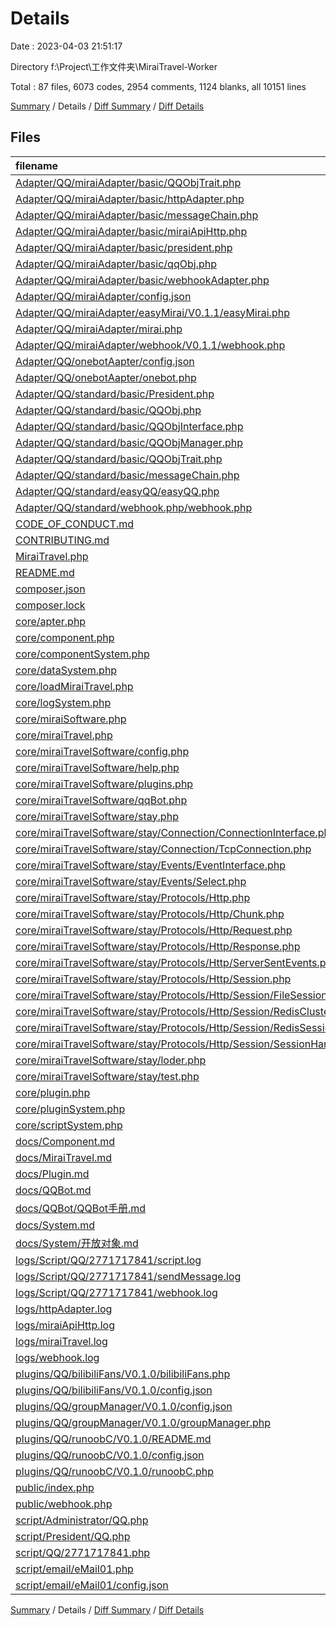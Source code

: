 # Details

Date : 2023-04-03 21:51:17

Directory f:\\Project\\工作文件夹\\MiraiTravel-Worker

Total : 87 files,  6073 codes, 2954 comments, 1124 blanks, all 10151 lines

[Summary](results.md) / Details / [Diff Summary](diff.md) / [Diff Details](diff-details.md)

## Files
| filename | language | code | comment | blank | total |
| :--- | :--- | ---: | ---: | ---: | ---: |
| [Adapter/QQ/miraiAdapter/basic/QQObjTrait.php](/Adapter/QQ/miraiAdapter/basic/QQObjTrait.php) | PHP | 392 | 146 | 41 | 579 |
| [Adapter/QQ/miraiAdapter/basic/httpAdapter.php](/Adapter/QQ/miraiAdapter/basic/httpAdapter.php) | PHP | 94 | 10 | 12 | 116 |
| [Adapter/QQ/miraiAdapter/basic/messageChain.php](/Adapter/QQ/miraiAdapter/basic/messageChain.php) | PHP | 135 | 56 | 23 | 214 |
| [Adapter/QQ/miraiAdapter/basic/miraiApiHttp.php](/Adapter/QQ/miraiAdapter/basic/miraiApiHttp.php) | PHP | 286 | 172 | 52 | 510 |
| [Adapter/QQ/miraiAdapter/basic/president.php](/Adapter/QQ/miraiAdapter/basic/president.php) | PHP | 19 | 8 | 6 | 33 |
| [Adapter/QQ/miraiAdapter/basic/qqObj.php](/Adapter/QQ/miraiAdapter/basic/qqObj.php) | PHP | 8 | 3 | 3 | 14 |
| [Adapter/QQ/miraiAdapter/basic/webhookAdapter.php](/Adapter/QQ/miraiAdapter/basic/webhookAdapter.php) | PHP | 32 | 17 | 9 | 58 |
| [Adapter/QQ/miraiAdapter/config.json](/Adapter/QQ/miraiAdapter/config.json) | JSON | 6 | 0 | 0 | 6 |
| [Adapter/QQ/miraiAdapter/easyMirai/V0.1.1/easyMirai.php](/Adapter/QQ/miraiAdapter/easyMirai/V0.1.1/easyMirai.php) | PHP | 34 | 11 | 5 | 50 |
| [Adapter/QQ/miraiAdapter/mirai.php](/Adapter/QQ/miraiAdapter/mirai.php) | PHP | 1 | 0 | 5 | 6 |
| [Adapter/QQ/miraiAdapter/webhook/V0.1.1/webhook.php](/Adapter/QQ/miraiAdapter/webhook/V0.1.1/webhook.php) | PHP | 48 | 19 | 6 | 73 |
| [Adapter/QQ/onebotAapter/config.json](/Adapter/QQ/onebotAapter/config.json) | JSON | 0 | 0 | 1 | 1 |
| [Adapter/QQ/onebotAapter/onebot.php](/Adapter/QQ/onebotAapter/onebot.php) | PHP | 0 | 0 | 1 | 1 |
| [Adapter/QQ/standard/basic/President.php](/Adapter/QQ/standard/basic/President.php) | PHP | 22 | 19 | 10 | 51 |
| [Adapter/QQ/standard/basic/QQObj.php](/Adapter/QQ/standard/basic/QQObj.php) | PHP | 6 | 0 | 3 | 9 |
| [Adapter/QQ/standard/basic/QQObjInterface.php](/Adapter/QQ/standard/basic/QQObjInterface.php) | PHP | 47 | 193 | 39 | 279 |
| [Adapter/QQ/standard/basic/QQObjManager.php](/Adapter/QQ/standard/basic/QQObjManager.php) | PHP | 54 | 14 | 9 | 77 |
| [Adapter/QQ/standard/basic/QQObjTrait.php](/Adapter/QQ/standard/basic/QQObjTrait.php) | PHP | 70 | 174 | 41 | 285 |
| [Adapter/QQ/standard/basic/messageChain.php](/Adapter/QQ/standard/basic/messageChain.php) | PHP | 21 | 56 | 16 | 93 |
| [Adapter/QQ/standard/easyQQ/easyQQ.php](/Adapter/QQ/standard/easyQQ/easyQQ.php) | PHP | 42 | 11 | 8 | 61 |
| [Adapter/QQ/standard/webhook.php/webhook.php](/Adapter/QQ/standard/webhook.php/webhook.php) | PHP | 35 | 11 | 8 | 54 |
| [CODE_OF_CONDUCT.md](/CODE_OF_CONDUCT.md) | Markdown | 93 | 0 | 36 | 129 |
| [CONTRIBUTING.md](/CONTRIBUTING.md) | Markdown | 3 | 0 | 3 | 6 |
| [MiraiTravel.php](/MiraiTravel.php) | PHP | 5 | 4 | 6 | 15 |
| [README.md](/README.md) | Markdown | 55 | 0 | 13 | 68 |
| [composer.json](/composer.json) | JSON | 6 | 0 | 1 | 7 |
| [composer.lock](/composer.lock) | JSON | 136 | 0 | 1 | 137 |
| [core/apter.php](/core/apter.php) | PHP | 1 | 3 | 5 | 9 |
| [core/component.php](/core/component.php) | PHP | 40 | 22 | 14 | 76 |
| [core/componentSystem.php](/core/componentSystem.php) | PHP | 40 | 9 | 11 | 60 |
| [core/dataSystem.php](/core/dataSystem.php) | PHP | 112 | 25 | 12 | 149 |
| [core/loadMiraiTravel.php](/core/loadMiraiTravel.php) | PHP | 11 | 3 | 4 | 18 |
| [core/logSystem.php](/core/logSystem.php) | PHP | 195 | 72 | 32 | 299 |
| [core/miraiSoftware.php](/core/miraiSoftware.php) | PHP | 9 | 6 | 2 | 17 |
| [core/miraiTravel.php](/core/miraiTravel.php) | PHP | 196 | 43 | 22 | 261 |
| [core/miraiTravelSoftware/config.php](/core/miraiTravelSoftware/config.php) | PHP | 123 | 3 | 11 | 137 |
| [core/miraiTravelSoftware/help.php](/core/miraiTravelSoftware/help.php) | PHP | 24 | 3 | 7 | 34 |
| [core/miraiTravelSoftware/plugins.php](/core/miraiTravelSoftware/plugins.php) | PHP | 55 | 3 | 8 | 66 |
| [core/miraiTravelSoftware/qqBot.php](/core/miraiTravelSoftware/qqBot.php) | PHP | 97 | 3 | 9 | 109 |
| [core/miraiTravelSoftware/stay.php](/core/miraiTravelSoftware/stay.php) | PHP | 139 | 12 | 28 | 179 |
| [core/miraiTravelSoftware/stay/Connection/ConnectionInterface.php](/core/miraiTravelSoftware/stay/Connection/ConnectionInterface.php) | PHP | 25 | 87 | 15 | 127 |
| [core/miraiTravelSoftware/stay/Connection/TcpConnection.php](/core/miraiTravelSoftware/stay/Connection/TcpConnection.php) | PHP | 449 | 410 | 84 | 943 |
| [core/miraiTravelSoftware/stay/Events/EventInterface.php](/core/miraiTravelSoftware/stay/Events/EventInterface.php) | PHP | 17 | 78 | 13 | 108 |
| [core/miraiTravelSoftware/stay/Events/Select.php](/core/miraiTravelSoftware/stay/Events/Select.php) | PHP | 216 | 108 | 33 | 357 |
| [core/miraiTravelSoftware/stay/Protocols/Http.php](/core/miraiTravelSoftware/stay/Protocols/Http.php) | PHP | 210 | 89 | 25 | 324 |
| [core/miraiTravelSoftware/stay/Protocols/Http/Chunk.php](/core/miraiTravelSoftware/stay/Protocols/Http/Chunk.php) | PHP | 14 | 30 | 4 | 48 |
| [core/miraiTravelSoftware/stay/Protocols/Http/Request.php](/core/miraiTravelSoftware/stay/Protocols/Http/Request.php) | PHP | 406 | 228 | 46 | 680 |
| [core/miraiTravelSoftware/stay/Protocols/Http/Response.php](/core/miraiTravelSoftware/stay/Protocols/Http/Response.php) | PHP | 244 | 176 | 39 | 459 |
| [core/miraiTravelSoftware/stay/Protocols/Http/ServerSentEvents.php](/core/miraiTravelSoftware/stay/Protocols/Http/ServerSentEvents.php) | PHP | 31 | 30 | 3 | 64 |
| [core/miraiTravelSoftware/stay/Protocols/Http/Session.php](/core/miraiTravelSoftware/stay/Protocols/Http/Session.php) | PHP | 180 | 216 | 46 | 442 |
| [core/miraiTravelSoftware/stay/Protocols/Http/Session/FileSessionHandler.php](/core/miraiTravelSoftware/stay/Protocols/Http/Session/FileSessionHandler.php) | PHP | 92 | 76 | 15 | 183 |
| [core/miraiTravelSoftware/stay/Protocols/Http/Session/RedisClusterSessionHandler.php](/core/miraiTravelSoftware/stay/Protocols/Http/Session/RedisClusterSessionHandler.php) | PHP | 26 | 15 | 6 | 47 |
| [core/miraiTravelSoftware/stay/Protocols/Http/Session/RedisSessionHandler.php](/core/miraiTravelSoftware/stay/Protocols/Http/Session/RedisSessionHandler.php) | PHP | 80 | 55 | 20 | 155 |
| [core/miraiTravelSoftware/stay/Protocols/Http/Session/SessionHandlerInterface.php](/core/miraiTravelSoftware/stay/Protocols/Http/Session/SessionHandlerInterface.php) | PHP | 12 | 93 | 11 | 116 |
| [core/miraiTravelSoftware/stay/loder.php](/core/miraiTravelSoftware/stay/loder.php) | PHP | 51 | 0 | 7 | 58 |
| [core/miraiTravelSoftware/stay/test.php](/core/miraiTravelSoftware/stay/test.php) | PHP | 66 | 0 | 12 | 78 |
| [core/plugin.php](/core/plugin.php) | PHP | 23 | 12 | 10 | 45 |
| [core/pluginSystem.php](/core/pluginSystem.php) | PHP | 87 | 35 | 25 | 147 |
| [core/scriptSystem.php](/core/scriptSystem.php) | PHP | 44 | 13 | 9 | 66 |
| [docs/Component.md](/docs/Component.md) | Markdown | 6 | 0 | 8 | 14 |
| [docs/MiraiTravel.md](/docs/MiraiTravel.md) | Markdown | 29 | 0 | 10 | 39 |
| [docs/Plugin.md](/docs/Plugin.md) | Markdown | 28 | 0 | 7 | 35 |
| [docs/QQBot.md](/docs/QQBot.md) | Markdown | 55 | 0 | 15 | 70 |
| [docs/QQBot/QQBot手册.md](/docs/QQBot/QQBot%E6%89%8B%E5%86%8C.md) | Markdown | 47 | 0 | 15 | 62 |
| [docs/System.md](/docs/System.md) | Markdown | 8 | 0 | 4 | 12 |
| [docs/System/开放对象.md](/docs/System/%E5%BC%80%E6%94%BE%E5%AF%B9%E8%B1%A1.md) | Markdown | 3 | 0 | 5 | 8 |
| [logs/Script/QQ/2771717841/script.log](/logs/Script/QQ/2771717841/script.log) | Log | 102 | 0 | 0 | 102 |
| [logs/Script/QQ/2771717841/sendMessage.log](/logs/Script/QQ/2771717841/sendMessage.log) | Log | 31 | 0 | 26 | 57 |
| [logs/Script/QQ/2771717841/webhook.log](/logs/Script/QQ/2771717841/webhook.log) | Log | 124 | 0 | 0 | 124 |
| [logs/httpAdapter.log](/logs/httpAdapter.log) | Log | 90 | 0 | 0 | 90 |
| [logs/miraiApiHttp.log](/logs/miraiApiHttp.log) | Log | 60 | 0 | 0 | 60 |
| [logs/miraiTravel.log](/logs/miraiTravel.log) | Log | 2 | 0 | 0 | 2 |
| [logs/webhook.log](/logs/webhook.log) | Log | 56 | 0 | 1 | 57 |
| [plugins/QQ/bilibiliFans/V0.1.0/bilibiliFans.php](/plugins/QQ/bilibiliFans/V0.1.0/bilibiliFans.php) | PHP | 58 | 0 | 12 | 70 |
| [plugins/QQ/bilibiliFans/V0.1.0/config.json](/plugins/QQ/bilibiliFans/V0.1.0/config.json) | JSON | 8 | 0 | 0 | 8 |
| [plugins/QQ/groupManager/V0.1.0/config.json](/plugins/QQ/groupManager/V0.1.0/config.json) | JSON | 10 | 0 | 0 | 10 |
| [plugins/QQ/groupManager/V0.1.0/groupManager.php](/plugins/QQ/groupManager/V0.1.0/groupManager.php) | PHP | 100 | 3 | 15 | 118 |
| [plugins/QQ/runoobC/V0.1.0/README.md](/plugins/QQ/runoobC/V0.1.0/README.md) | Markdown | 5 | 0 | 4 | 9 |
| [plugins/QQ/runoobC/V0.1.0/config.json](/plugins/QQ/runoobC/V0.1.0/config.json) | JSON | 10 | 0 | 0 | 10 |
| [plugins/QQ/runoobC/V0.1.0/runoobC.php](/plugins/QQ/runoobC/V0.1.0/runoobC.php) | PHP | 125 | 0 | 14 | 139 |
| [public/index.php](/public/index.php) | PHP | 35 | 4 | 6 | 45 |
| [public/webhook.php](/public/webhook.php) | PHP | 65 | 6 | 14 | 85 |
| [script/Administrator/QQ.php](/script/Administrator/QQ.php) | PHP | 0 | 0 | 1 | 1 |
| [script/President/QQ.php](/script/President/QQ.php) | PHP | 13 | 10 | 6 | 29 |
| [script/QQ/2771717841.php](/script/QQ/2771717841.php) | PHP | 38 | 49 | 13 | 100 |
| [script/email/eMail01.php](/script/email/eMail01.php) | PHP | 0 | 0 | 1 | 1 |
| [script/email/eMail01/config.json](/script/email/eMail01/config.json) | JSON | 0 | 0 | 1 | 1 |

[Summary](results.md) / Details / [Diff Summary](diff.md) / [Diff Details](diff-details.md)